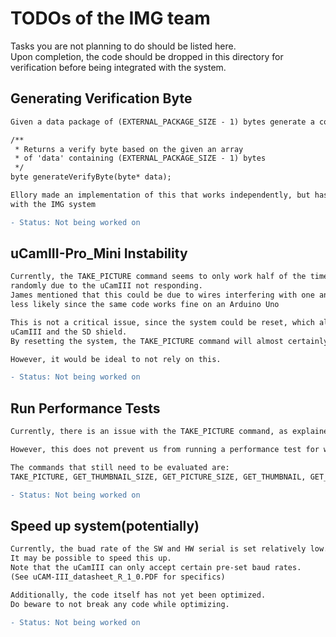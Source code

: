 # TODOs of the IMG team
Tasks you are not planning to do should be listed here.   
Upon completion, the code should be dropped in this directory for verification before being integrated with the system.   

## Generating Verification Byte
```diff
Given a data package of (EXTERNAL_PACKAGE_SIZE - 1) bytes generate a consistent verification byte

/**
 * Returns a verify byte based on the given an array 
 * of 'data' containing (EXTERNAL_PACKAGE_SIZE - 1) bytes
 */
byte generateVerifyByte(byte* data);

Ellory made an implementation of this that works independently, but has not been tested
with the IMG system

- Status: Not being worked on
```

## uCamIII-Pro_Mini Instability
```diff
Currently, the TAKE_PICTURE command seems to only work half of the time, and it seems to fail
randomly due to the uCamIII not responding.
James mentioned that this could be due to wires interfering with one another, but this seems
less likely since the same code works fine on an Arduino Uno

This is not a critical issue, since the system could be reset, which also resets both the
uCamIII and the SD shield.
By resetting the system, the TAKE_PICTURE command will almost certainly work successfully.

However, it would be ideal to not rely on this.

- Status: Not being worked on
```

## Run Performance Tests
```diff
Currently, there is an issue with the TAKE_PICTURE command, as explained in 'uCamIII-Pro_Mini Instability'

However, this does not prevent us from running a performance test for when the command does execute successfully

The commands that still need to be evaluated are: 
TAKE_PICTURE, GET_THUMBNAIL_SIZE, GET_PICTURE_SIZE, GET_THUMBNAIL, GET_PICTURE

- Status: Not being worked on
```

## Speed up system(potentially)
```diff
Currently, the buad rate of the SW and HW serial is set relatively low.
It may be possible to speed this up.
Note that the uCamIII can only accept certain pre-set baud rates.
(See uCAM-III_datasheet_R_1_0.PDF for specifics)

Additionally, the code itself has not yet been optimized.
Do beware to not break any code while optimizing.

- Status: Not being worked on
```